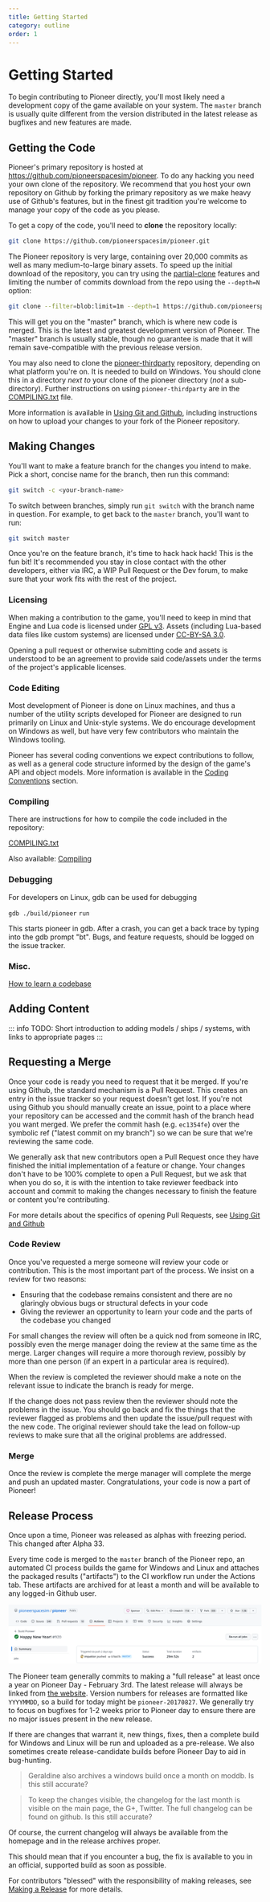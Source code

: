 ```yaml
---
title: Getting Started
category: outline
order: 1
---
```


# Getting Started

To begin contributing to Pioneer directly, you'll most likely need a development copy of the game available on your system. The `master` branch is usually quite different from the version distributed in the latest release as bugfixes and new features are made.

## Getting the Code

Pioneer's primary repository is hosted at https://github.com/pioneerspacesim/pioneer. To do any hacking you need your own clone of the repository. We recommend that you host your own repository on Github by forking the primary repository as we make heavy use of Github's features, but in the finest git tradition you're welcome to manage your copy of the code as you please.

To get a copy of the code, you'll need to **clone** the repository locally:

```sh
git clone https://github.com/pioneerspacesim/pioneer.git
```

The Pioneer repository is very large, containing over 20,000 commits as well as many medium-to-large binary assets. To speed up the initial download of the repository, you can try using the [partial-clone](https://git-scm.com/docs/partial-clone) features and limiting the number of commits download from the repo using the `--depth=N` option:

```sh
git clone --filter=blob:limit=1m --depth=1 https://github.com/pioneerspacesim/pioneer.git
```

This will get you on the "master" branch, which is where new code is merged. This is the latest and greatest development version of Pioneer. The "master" branch is usually stable, though no guarantee is made that it will remain save-compatible with the previous release version.

You may also need to clone the [pioneer-thirdparty](https://github.com/pioneerspacesim/pioneer-thirdparty) repository, depending on what platform you're on. It is needed to build on Windows. You should clone this in a directory *next to* your clone of the pioneer directory (*not* a sub-directory). Further instructions on using `pioneer-thirdparty` are in the [COMPILING.txt](https://github.com/pioneerspacesim/pioneer/blob/master/COMPILING.txt) file.

More information is available in [Using Git and Github](./git-and-github), including instructions on how to upload your changes to your fork of the Pioneer repository.

## Making Changes

You'll want to make a feature branch for the changes you intend to make. Pick a short, concise name for the branch, then run this command:

```sh
git switch -c <your-branch-name>
```

To switch between branches, simply run `git switch` with the branch name in question. For example, to get back to the `master` branch, you'll want to run:

```sh
git switch master
```

Once you're on the feature branch, it's time to hack hack hack! This is the fun bit! It's recommended you stay in close contact with the other developers, either via IRC, a WIP Pull Request or the Dev forum, to make sure that your work fits with the rest of the project.

### Licensing

When making a contribution to the game, you'll need to keep in mind that Engine and Lua code is licensed under [GPL v3](http://www.gnu.org/licenses/gpl.html).
Assets (including Lua-based data files like custom systems) are licensed under [CC-BY-SA 3.0](http://creativecommons.org/licenses/by-sa/3.0/).

Opening a pull request or otherwise submitting code and assets is understood to be an agreement to provide said code/assets under the terms of the project's applicable licenses.

### Code Editing

Most development of Pioneer is done on Linux machines, and thus a number of the utility scripts developed for Pioneer are designed to run primarily on Linux and Unix-style systems. We do encourage development on Windows as well, but have very few contributors who maintain the Windows tooling.

Pioneer has several coding conventions we expect contributions to follow, as well as a general code structure informed by the design of the game's API and object models. More information is available in the [Coding Conventions](./coding-conventions) section.

### Compiling

There are instructions for how to compile the code included in the repository:

[COMPILING.txt](https://github.com/pioneerspacesim/pioneer/blob/master/COMPILING.txt)

Also available: [Compiling](Compiling)

### Debugging

For developers on Linux, gdb can be used for debugging

`gdb ./build/pioneer`
`run`

This starts pioneer in gdb. After a crash, you can get a back trace by typing into the gdb prompt "bt". Bugs, and feature requests, should be logged on the issue tracker.

### Misc.

[How to learn a codebase](https://www.samueltaylor.org/articles/how-to-learn-a-codebase.html)

## Adding Content

::: info TODO:
Short introduction to adding models / ships / systems, with links to appropriate pages
:::

## Requesting a Merge

Once your code is ready you need to request that it be merged. If you're using Github, the standard mechanism is a Pull Request. This creates an entry in the issue tracker so your request doesn't get lost. If you're not using Github you should manually create an issue, point to a place where your repository can be accessed and the commit hash of the branch head you want merged. We prefer the commit hash (e.g. `ec1354fe`) over the symbolic ref ("latest commit on my branch") so we can be sure that we're reviewing the same code.

We generally ask that new contributors open a Pull Request once they have finished the initial implementation of a feature or change. Your changes don't have to be 100% complete to open a Pull Request, but we ask that when you do so, it is with the intention to take reviewer feedback into account and commit to making the changes necessary to finish the feature or content you're contributing.

For more details about the specifics of opening Pull Requests, see [Using Git and Github](./git-and-github)

### Code Review

Once you've requested a merge someone will review your code or contribution. This is the most important part of the process. We insist on a review for two reasons:

-   Ensuring that the codebase remains consistent and there are no glaringly obvious bugs or structural defects in your code
-   Giving the reviewer an opportunity to learn your code and the parts of the codebase you changed

For small changes the review will often be a quick nod from someone in IRC, possibly even the merge manager doing the review at the same time as the merge. Larger changes will require a more thorough review, possibly by more than one person (if an expert in a particular area is required).

When the review is completed the reviewer should make a note on the relevant issue to indicate the branch is ready for merge.

If the change does not pass review then the reviewer should note the problems in the issue. You should go back and fix the things that the reviewer flagged as problems and then update the issue/pull request with the new code. The original reviewer should take the lead on follow-up reviews to make sure that all the original problems are addressed.

### Merge

Once the review is complete the merge manager will complete the merge and push an updated master. Congratulations, your code is now a part of Pioneer!

## Release Process

Once upon a time, Pioneer was released as alphas with freezing period. This changed after Alpha 33.

Every time code is merged to the `master` branch of the Pioneer repo, an automated CI process builds the game for Windows and Linux and attaches the packaged results ("artifacts") to the CI workflow run under the Actions tab. These artifacts are archived for at least a month and will be available to any logged-in Github user.

![artifacts](./img/ActionsArtifacts.png)

The Pioneer team generally commits to making a "full release" at least once a year on Pioneer Day - February 3rd. The latest release will always be linked from [the website](https://pioneerspacesim.net/). Version numbers for releases are formatted like `YYYYMMDD`, so a build for today might be `pioneer-20170827`. We generally try to focus on bugfixes for 1-2 weeks prior to Pioneer day to ensure there are no major issues present in the new release.

If there are changes that warrant it, new things, fixes, then a complete build for Windows and Linux will be run and uploaded as a pre-release. We also sometimes create release-candidate builds before Pioneer Day to aid in bug-hunting.

> Geraldine also archives a windows build once a month on moddb. <badge type="warning">Is this still accurate?</badge>

> To keep the changes visible, the changelog for the last month is visible on the main page, the G+, Twitter. The full changelog can be found on github. <badge type="warning">Is this still accurate?</badge>

Of course, the current changelog will always be available from the homepage and in the release archives proper.

This should mean that if you encounter a bug, the fix is available to you in an official, supported build as soon as possible.

For contributors "blessed" with the responsibility of making releases, see [Making a Release](./making-a-release.md) for more details.
